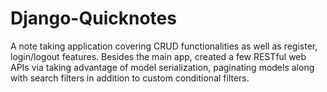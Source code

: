 # Django-Quicknotes

A note taking application covering CRUD functionalities as well as register, login/logout features. Besides the main app, created a few RESTful web APIs via taking advantage of model serialization, paginating models along with search filters in addition to custom conditional filters.
